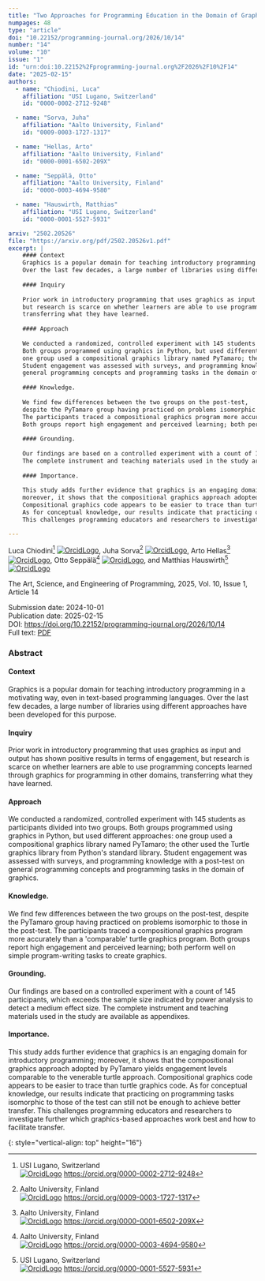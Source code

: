 ```yaml
---
title: "Two Approaches for Programming Education in the Domain of Graphics: An Experiment"
numpages: 48
type: "article"
doi: "10.22152/programming-journal.org/2026/10/14"
number: "14"
volume: "10"
issue: "1"
id: "urn:doi:10.22152%2Fprogramming-journal.org%2F2026%2F10%2F14"
date: "2025-02-15"
authors: 
  - name: "Chiodini, Luca"
    affiliation: "USI Lugano, Switzerland"
    id: "0000-0002-2712-9248"

  - name: "Sorva, Juha"
    affiliation: "Aalto University, Finland"
    id: "0009-0003-1727-1317"

  - name: "Hellas, Arto"
    affiliation: "Aalto University, Finland"
    id: "0000-0001-6502-209X"

  - name: "Seppälä, Otto"
    affiliation: "Aalto University, Finland"
    id: "0000-0003-4694-9580"

  - name: "Hauswirth, Matthias"
    affiliation: "USI Lugano, Switzerland"
    id: "0000-0001-5527-5931"

arxiv: "2502.20526"
file: "https://arxiv.org/pdf/2502.20526v1.pdf"
excerpt: |
    #### Context
    Graphics is a popular domain for teaching introductory programming in a motivating way, even in text-based programming languages.
    Over the last few decades, a large number of libraries using different approaches have been developed for this purpose.
    
    #### Inquiry
    
    Prior work in introductory programming that uses graphics as input and output has shown positive results in terms of engagement,
    but research is scarce on whether learners are able to use programming concepts learned through graphics for programming in other domains,
    transferring what they have learned.
    
    #### Approach
    
    We conducted a randomized, controlled experiment with 145 students as participants divided into two groups.
    Both groups programmed using graphics in Python, but used different approaches:
    one group used a compositional graphics library named PyTamaro; the other used the Turtle graphics library from Python's standard library.
    Student engagement was assessed with surveys, and programming knowledge with a post-test on
    general programming concepts and programming tasks in the domain of graphics.
    
    #### Knowledge.
    
    We find few differences between the two groups on the post-test,
    despite the PyTamaro group having practiced on problems isomorphic to those in the post-test.
    The participants traced a compositional graphics program more accurately than a 'comparable' turtle graphics program.
    Both groups report high engagement and perceived learning; both perform well on simple program-writing tasks to create graphics.
    
    #### Grounding.
    
    Our findings are based on a controlled experiment with a count of 145 participants, which exceeds the sample size indicated by power analysis to detect a medium effect size.
    The complete instrument and teaching materials used in the study are available as appendixes. 
    
    #### Importance.
    
    This study adds further evidence that graphics is an engaging domain for introductory programming;
    moreover, it shows that the compositional graphics approach adopted by PyTamaro yields engagement levels comparable to the venerable turtle approach.
    Compositional graphics code appears to be easier to trace than turtle graphics code.
    As for conceptual knowledge, our results indicate that practicing on programming tasks isomorphic to those of the test can still not be enough to achieve better transfer.
    This challenges programming educators and researchers to investigate further which graphics-based approaches work best and how to facilitate transfer.

---
```

Luca Chiodini[^1] [![OrcidLogo]](https://orcid.org/0000-0002-2712-9248), Juha Sorva[^2] [![OrcidLogo]](https://orcid.org/0009-0003-1727-1317), Arto Hellas[^3] [![OrcidLogo]](https://orcid.org/0000-0001-6502-209X), Otto Seppälä[^4] [![OrcidLogo]](https://orcid.org/0000-0003-4694-9580), and Matthias Hauswirth[^5] [![OrcidLogo]](https://orcid.org/0000-0001-5527-5931)

The Art, Science, and Engineering of Programming, 2025, Vol. 10, Issue 1, Article 14

Submission date: 2024-10-01  
Publication date: 2025-02-15  
DOI: <https://doi.org/10.22152/programming-journal.org/2026/10/14>  
Full text: [PDF](https://arxiv.org/pdf/2502.20526v1.pdf)  


### Abstract

#### Context
Graphics is a popular domain for teaching introductory programming in a motivating way, even in text-based programming languages.
Over the last few decades, a large number of libraries using different approaches have been developed for this purpose.

#### Inquiry

Prior work in introductory programming that uses graphics as input and output has shown positive results in terms of engagement,
but research is scarce on whether learners are able to use programming concepts learned through graphics for programming in other domains,
transferring what they have learned.

#### Approach

We conducted a randomized, controlled experiment with 145 students as participants divided into two groups.
Both groups programmed using graphics in Python, but used different approaches:
one group used a compositional graphics library named PyTamaro; the other used the Turtle graphics library from Python's standard library.
Student engagement was assessed with surveys, and programming knowledge with a post-test on
general programming concepts and programming tasks in the domain of graphics.

#### Knowledge.

We find few differences between the two groups on the post-test,
despite the PyTamaro group having practiced on problems isomorphic to those in the post-test.
The participants traced a compositional graphics program more accurately than a 'comparable' turtle graphics program.
Both groups report high engagement and perceived learning; both perform well on simple program-writing tasks to create graphics.

#### Grounding.

Our findings are based on a controlled experiment with a count of 145 participants, which exceeds the sample size indicated by power analysis to detect a medium effect size.
The complete instrument and teaching materials used in the study are available as appendixes. 

#### Importance.

This study adds further evidence that graphics is an engaging domain for introductory programming;
moreover, it shows that the compositional graphics approach adopted by PyTamaro yields engagement levels comparable to the venerable turtle approach.
Compositional graphics code appears to be easier to trace than turtle graphics code.
As for conceptual knowledge, our results indicate that practicing on programming tasks isomorphic to those of the test can still not be enough to achieve better transfer.
This challenges programming educators and researchers to investigate further which graphics-based approaches work best and how to facilitate transfer.


[^1]: USI Lugano, Switzerland  
    [![OrcidLogo]](https://orcid.org/0000-0002-2712-9248) <https://orcid.org/0000-0002-2712-9248>

[^2]: Aalto University, Finland  
    [![OrcidLogo]](https://orcid.org/0009-0003-1727-1317) <https://orcid.org/0009-0003-1727-1317>

[^3]: Aalto University, Finland  
    [![OrcidLogo]](https://orcid.org/0000-0001-6502-209X) <https://orcid.org/0000-0001-6502-209X>

[^4]: Aalto University, Finland  
    [![OrcidLogo]](https://orcid.org/0000-0003-4694-9580) <https://orcid.org/0000-0003-4694-9580>

[^5]: USI Lugano, Switzerland  
    [![OrcidLogo]](https://orcid.org/0000-0001-5527-5931) <https://orcid.org/0000-0001-5527-5931>


[OrcidLogo]: /assets/images/orcid.svg "Orcid Logo"
{: style="vertical-align: top" height="16"}
